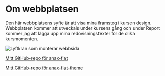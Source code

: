 Om webbplatsen
==============================================

Den här webbplatsens syfte är att visa mina framsteg i kursen design. Webbplatsen kommer att utveckals under kursens gång och under Report kommer jag att lägga upp mina redovisningstexter för de olika kursmomenten.

<img src="img/webbBygge.jpg" class="img-about" alt="Lyftkran som monterar webbsida">

[Mitt GitHub-repo för anax-flat](https://github.com/emjk17/Anax-Flat)

[Mitt GitHub-repo för anax-flat-theme](https://github.com/emjk17/anax-flat-theme)
